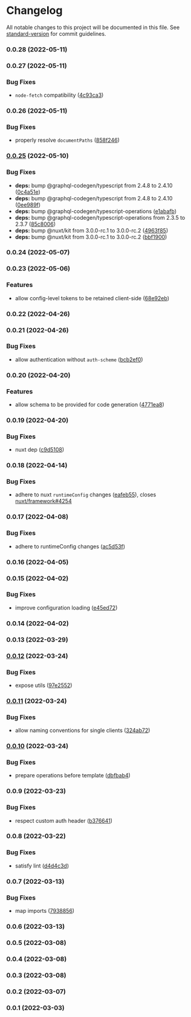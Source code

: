 # Changelog

All notable changes to this project will be documented in this file. See [standard-version](https://github.com/conventional-changelog/standard-version) for commit guidelines.

### 0.0.28 (2022-05-11)

### 0.0.27 (2022-05-11)


### Bug Fixes

* `node-fetch` compatibility ([4c93ca3](https://github.com/diizzayy/nuxt-graphql-client/commit/4c93ca360baf7d634c92e5c0ca98d984e1ce9930))

### 0.0.26 (2022-05-11)


### Bug Fixes

* properly resolve `documentPaths` ([858f246](https://github.com/diizzayy/nuxt-graphql-client/commit/858f246a9165335803b03ac1055e7de0cd0d9167))

### [0.0.25](https://github.com/diizzayy/nuxt-graphql-client/compare/v0.0.24...v0.0.25) (2022-05-10)


### Bug Fixes

* **deps:** bump @graphql-codegen/typescript from 2.4.8 to 2.4.10 ([0c4a51e](https://github.com/diizzayy/nuxt-graphql-client/commit/0c4a51eb2c308c819e11b4655b06c4d00b06218a))
* **deps:** bump @graphql-codegen/typescript from 2.4.8 to 2.4.10 ([0ee989f](https://github.com/diizzayy/nuxt-graphql-client/commit/0ee989f5e6b7f89e02cc51c5e9f8119bf219122d))
* **deps:** bump @graphql-codegen/typescript-operations ([e1abafb](https://github.com/diizzayy/nuxt-graphql-client/commit/e1abafb0da1db1e753a35a809641440f091c00a3))
* **deps:** bump @graphql-codegen/typescript-operations from 2.3.5 to 2.3.7 ([85c8006](https://github.com/diizzayy/nuxt-graphql-client/commit/85c80065bd9f177e323d6d699fc893b9a13be754))
* **deps:** bump @nuxt/kit from 3.0.0-rc.1 to 3.0.0-rc.2 ([4963f85](https://github.com/diizzayy/nuxt-graphql-client/commit/4963f857c6a537c3463fe70e38ef62c9ca3f77fe))
* **deps:** bump @nuxt/kit from 3.0.0-rc.1 to 3.0.0-rc.2 ([bbf1900](https://github.com/diizzayy/nuxt-graphql-client/commit/bbf1900376ec94ec3b852f2b192670aabb4f5068))

### 0.0.24 (2022-05-07)

### 0.0.23 (2022-05-06)


### Features

* allow config-level tokens to be retained client-side ([68e92eb](https://github.com/diizzayy/nuxt-graphql-client/commit/68e92ebc945289e3bf5461997f34c2bc49c41de9))

### 0.0.22 (2022-04-26)

### 0.0.21 (2022-04-26)


### Bug Fixes

* allow authentication without `auth-scheme` ([bcb2ef0](https://github.com/diizzayy/nuxt-graphql-client/commit/bcb2ef06a09d7324f564e49d1966b2cf86bdc11b))

### 0.0.20 (2022-04-20)


### Features

* allow schema to be provided for code generation ([4771ea8](https://github.com/diizzayy/nuxt-graphql-client/commit/4771ea8d8a07c7b25b8ca9afe6a31f60ef5bc639))

### 0.0.19 (2022-04-20)


### Bug Fixes

* nuxt dep ([c9d5108](https://github.com/diizzayy/nuxt-graphql-client/commit/c9d51087b751d67ddb2ca583cc050b4b78bbc292))

### 0.0.18 (2022-04-14)


### Bug Fixes

* adhere to nuxt `runtimeConfig` changes ([eafeb55](https://github.com/diizzayy/nuxt-graphql-client/commit/eafeb55e8d57c67805d5aec18354f3750e249eed)), closes [nuxt/framework#4254](https://github.com/nuxt/framework/issues/4254)

### 0.0.17 (2022-04-08)


### Bug Fixes

* adhere to runtimeConfig changes ([ac5d53f](https://github.com/diizzayy/nuxt-graphql-client/commit/ac5d53f4fa03389787db059edb0daa70bd022120))

### 0.0.16 (2022-04-05)

### 0.0.15 (2022-04-02)


### Bug Fixes

* improve configuration loading ([e45ed72](https://github.com/diizzayy/nuxt-graphql-client/commit/e45ed72dc2f826399d6e3a1b2779b4ca00ac0056))

### 0.0.14 (2022-04-02)

### 0.0.13 (2022-03-29)

### [0.0.12](https://github.com/diizzayy/nuxt-graphql-client/compare/v0.0.11...v0.0.12) (2022-03-24)


### Bug Fixes

* expose utils ([97e2552](https://github.com/diizzayy/nuxt-graphql-client/commit/97e255299a592443b659428e5f85423e97a94b39))

### [0.0.11](https://github.com/diizzayy/nuxt-graphql-client/compare/v0.0.10...v0.0.11) (2022-03-24)


### Bug Fixes

* allow naming conventions for single clients ([324ab72](https://github.com/diizzayy/nuxt-graphql-client/commit/324ab7246cacaadeca25d055548a15c97d8b8c22))

### [0.0.10](https://github.com/diizzayy/nuxt-graphql-client/compare/v0.0.9...v0.0.10) (2022-03-24)


### Bug Fixes

* prepare operations before template ([dbfbab4](https://github.com/diizzayy/nuxt-graphql-client/commit/dbfbab490dd939cb5d1cd839b9e214adbee2674f))

### 0.0.9 (2022-03-23)


### Bug Fixes

* respect custom auth header ([b376641](https://github.com/diizzayy/nuxt-graphql-client/commit/b376641f2df41d95e25e6ba4cd05c9a3565c1705))

### 0.0.8 (2022-03-22)


### Bug Fixes

* satisfy lint ([d4d4c3d](https://github.com/diizzayy/nuxt-graphql-client/commit/d4d4c3d4e8d7a4bf3c984302f890e6d69dba5f52))

### 0.0.7 (2022-03-13)


### Bug Fixes

* map imports ([7938856](https://github.com/diizzayy/nuxt-graphql-client/commit/79388561aef9807e853c55779d9ab69a0a3bbf64))

### 0.0.6 (2022-03-13)

### 0.0.5 (2022-03-08)

### 0.0.4 (2022-03-08)

### 0.0.3 (2022-03-08)

### 0.0.2 (2022-03-07)

### 0.0.1 (2022-03-03)

